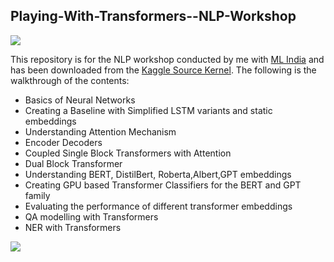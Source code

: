 ## Playing-With-Transformers--NLP-Workshop

<img src="https://camo.githubusercontent.com/b9d050a07e52c7930206d37d72a229ab484cae1ace09bf0fe1c6cf9c7f5d4bc0/68747470733a2f2f68756767696e67666163652e636f2f66726f6e742f6173736574732f68756767696e67666163655f6c6f676f2e737667">


This repository is for the NLP workshop conducted by me with [ML India](https://www.townscript.com/e/projectbased-nlp-workshop-sentiment-analysis-031431) and has been downloaded from the
[Kaggle Source Kernel](https://www.kaggle.com/abhilash1910/nlp-workshop-playing-with-transformers). The following is the walkthrough of the contents:

- Basics of Neural Networks
- Creating a Baseline with Simplified LSTM variants and static embeddings
- Understanding Attention Mechanism
- Encoder Decoders
- Coupled Single Block Transformers with Attention
- Dual Block Transformer
- Understanding BERT, DistilBert, Roberta,Albert,GPT embeddings
- Creating GPU based Transformer Classifiers for the BERT and GPT family
- Evaluating the performance of different transformer embeddings
- QA modelling with Transformers
- NER with Transformers

<img src="https://miro.medium.com/max/688/1*zR61FG9RUd6ul4ecXA_euQ.jpeg">
